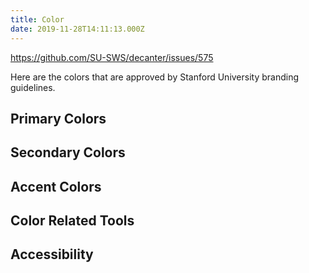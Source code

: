 ```yaml
---
title: Color
date: 2019-11-28T14:11:13.000Z
---
```

https://github.com/SU-SWS/decanter/issues/575

Here are the colors that are approved by Stanford University branding guidelines.

## Primary Colors

## Secondary Colors

## Accent Colors

## Color Related Tools

## Accessibility